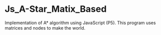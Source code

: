# Js_A-Star_Matix_Based
Implementation of A* algorithm using JavaScript (P5). This program uses matrices and nodes to make the world. 

